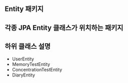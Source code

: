 ## Entity 패키지
각종 JPA Entity 클래스가 위치하는 패키지
---
## 하위 클래스 설명
- UserEntity
- MemoryTestEntity
- ConcentrationTestEntity
- DiaryEntity